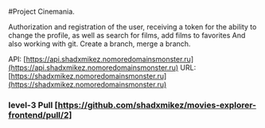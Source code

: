 #Project Cinemania.

Authorization and registration of the user, receiving a token for the ability to change the profile, as well as search for films, add films to favorites
And also working with git. Create a branch, merge a branch.

API: [https://api.shadxmikez.nomoredomainsmonster.ru](https://api.shadxmikez.nomoredomainsmonster.ru)
URL: [https://shadxmikez.nomoredomainsmonster.ru](https://shadxmikez.nomoredomainsmonster.ru)

### level-3 Pull [https://github.com/shadxmikez/movies-explorer-frontend/pull/2]


